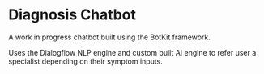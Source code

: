 # Diagnosis Chatbot

A work in progress chatbot built using the BotKit framework.

Uses the Dialogflow NLP engine and custom built AI engine to refer user a specialist depending on their symptom inputs.
